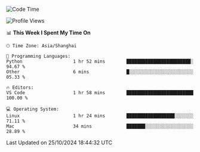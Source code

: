 <!--START_SECTION:waka-->
![Code Time](http://img.shields.io/badge/Code%20Time-507%20hrs%2031%20mins-blue)

![Profile Views](http://img.shields.io/badge/Profile%20Views-1-blue)

📊 **This Week I Spent My Time On** 

```text
🕑︎ Time Zone: Asia/Shanghai

💬 Programming Languages: 
Python                   1 hr 52 mins        ████████████████████████░   94.67 % 
Other                    6 mins              █░░░░░░░░░░░░░░░░░░░░░░░░   05.33 % 

🔥 Editors: 
VS Code                  1 hr 58 mins        █████████████████████████   100.00 % 

💻 Operating System: 
Linux                    1 hr 24 mins        ██████████████████░░░░░░░   71.11 % 
Mac                      34 mins             ███████░░░░░░░░░░░░░░░░░░   28.89 % 
```


 Last Updated on 25/10/2024 18:44:32 UTC
<!--END_SECTION:waka-->
